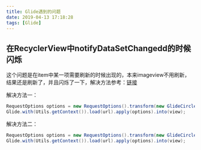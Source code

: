 ```yaml
---
title: Glide遇到的问题
date: 2019-04-13 17:18:28
tags: [Glide]
---
```

## 在RecyclerView中notifyDataSetChangedd的时候闪烁
这个问题是在item中某一项需要刷新的时候出现的，本来imageview不用刷新，结果还是刷新了，并且闪烁了一下，解决方法参考：[链接](https://github.com/bumptech/glide/issues/527)

解决方法一：

``` java
RequestOptions options = new RequestOptions().transform(new GlideCircleTransform()).placeholder(view.getDrawable());
Glide.with(Utils.getContext()).load(url).apply(options).into(view);
```
解决方法二：

``` java
RequestOptions options = new RequestOptions().transform(new GlideCircleTransform()).dontAnimate().fitCenter();
Glide.with(Utils.getContext()).load(url).apply(options).into(view);
```


